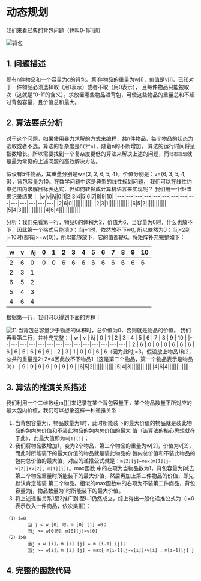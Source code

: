 # 动态规划

我们来看经典的背包问题（也叫0-1问题）

![背包](https://user-images.githubusercontent.com/82437559/117530981-bd7e4100-b012-11eb-85d6-25b4c7093265.png)


## 1. 问题描述 

现有n件物品和一个容量为c的背包。第i件物品的重量为w[i]，价值是v[i]。已知对于一件物品必须选择取（用1表示）或者不取（用0表示），
且每件物品只能被取一次（这就是“0-1”的含义）。求放置哪些物品进背包，可使这些物品的重量总和不超过背包容量，且价值总和最大。

## 2. 算法要点分析

对于这个问题，如果使用暴力求解的方式来编程，共n件物品，每个物品的状态为选取或者不选，算法的复杂度是`O(2^n)`，随着n的不断增加，
算法的运行时间将呈指数增长。所以需要找到一个复杂度更低的算法来解决上述的问题，而`动态规划`就是最为常见的上述问题的高效解决方法。

假设有5件物品，其重量分别是w={2, 2, 6, 5, 4}，价值分别是：v={6, 3, 5, 4, 6}，背包容量为10。在数学问题中这是典型的线性规划问题，
我们可以在线性约束范围内求解目标表达式，但如何转换成计算机语言来实现呢？
我们用一个矩阵来记录结果：
|w|v|i\j|0|1|2|3|4|5|6|7|8|9|10|
|---|---|---|---|---|---|---|---|---|---|---|---|---|---|
|2|6|0||||||||||||
|2|3|1||||||||||||
|6|5|2||||||||||||
|5|4|3||||||||||||
|4|6|4||||||||||||

分析：我们先看第一行，物品0的体积为2，价值为6，当容量为0时，什么也放不下，因此第一个格式只能填0；当j=1时，依然放不下w[0](w[0]=2),
所以依然为0；当j=2到j=10时(都有j>=w[0])，所以能够放下，它的值都是6。将矩阵补充完整如下：

|w|v|i\j|0|1|2|3|4|5|6|7|8|9|10|
|---|---|---|---|---|---|---|---|---|---|---|---|---|---|
|2|6|0|0|0|6|6|6|6|6|6|6|6|6|
|2|3|1||||||||||||
|6|5|2||||||||||||
|5|4|3||||||||||||
|4|6|4||||||||||||

根据第一行，我们可以得到下面的方程：

![11](https://user-images.githubusercontent.com/82437559/117532654-1e117c00-b01b-11eb-8a04-f95b72844bc2.png)
当背包总容量少于物品的体积时，总价值为0，否则就是物品的价值。
我们再看第二行，并补充完整：
| w | v | i\j | 0 | 1 | 2 | 3 | 4 | 5 | 6 | 7 | 8 | 9 | 10 |
|---|---|---|---|---|---|---|---|---|---|---|---|---|---|
| 2 | 6 | 0 | 0 | 0 | 6 | 6 | 6 | 6 | 6 | 6 | 6 | 6 | 6 |
| 2 | 3 | 1 | 0 | 0 | 6 | 6（因为此时j=3，假设放上物品1和2，总共的重量是2+2=4因此放不下物品1（这是第二个物品，第一个物品表示是物品0）） | 9 | 9 | 9 | 9 | 9 | 9 | 9 |
|6|5|2||||||||||||
|5|4|3||||||||||||
|4|6|4||||||||||||


## 3. 算法的推演关系描述

我们利用一个二维数组m[][]来记录在某个背包容量下，某个物品数量下所对应的最大包内价值，我们可以想象这样一种递推关系：
1. 当背包容量为j，物品数量为1时，此时所能装下的最大价值的物品就是装此物品的包内总价值和不装此物品的包内总价值的最大
值（该算法的核心思想就在于此），此最大值即为`m[1][j]`；
2. 我们将物品数增加1，变为2个物品，第二个物品的重量为w[2]，价值为v[2]，而此时所能装下的最大价值的物品就是装此物品的
包内总价值和不装此物品的包内总价值的最大值，对应的递推公式就是：`m[2][j]=max(m[1][j-w[2]]+v[2], m[1][j])`。max函数
中的左项为当物品数为1，背包容量为j减去第二个物品重量时所能装下的最大价值，然后再加上第二件物品的价值，即先默认肯定能装
第二个物品。相似的max函数中的右项为不装第二件商品，背包容量为j，物品数量为1时所能装下的最大价值。
3. 将上述递推关系1至2推广到i至i+1仍然成立，综上得出一般化递推公式为（i=0表示放入一件商品，依次类推）：
```
（1）i=0  
        当 j < w [0] 时，m [0] [j] =0；
        当j >= w[0]时，m[0][j]=v[0]
（2）i>0  
        当j < w [i]，m [i] [j] = m [i-1] [j]；
        当j >= w[i]，m [i] [j] = max{ m[i-1][j-w[i]]+v[i] ，m[i-1][j] }
```

## 4. 完整的函数代码

```

```













